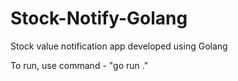 # Stock-Notify-Golang
Stock value notification app developed using Golang

To run, use command - "go run ."
